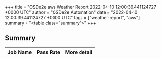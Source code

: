 +++
title = "OSDe2e aws Weather Report 2022-04-10 12:00:39.441124727 +0000 UTC"
author = "OSDe2e Automation"
date = "2022-04-10 12:00:39.441124727 +0000 UTC"
tags = ["weather-report", "aws"]
summary = "<table class=\"summary\"></table>"
+++
## Summary

| Job Name | Pass Rate | More detail |
|----------|-----------|-------------|




